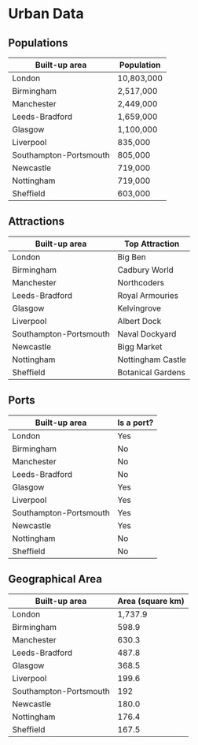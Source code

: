 # Urban Data

## Populations

|Built-up area|Population|
|--- |---|
|London|10,803,000|
|Birmingham|2,517,000|
|Manchester|2,449,000|
|Leeds-Bradford|1,659,000|
|Glasgow|1,100,000|
|Liverpool|835,000|
|Southampton-Portsmouth|805,000|
|Newcastle|719,000|
|Nottingham|719,000|
|Sheffield|603,000|

## Attractions

|Built-up area|Top Attraction|
|--- |---|
|London|Big Ben|
|Birmingham|Cadbury World|
|Manchester|Northcoders|
|Leeds-Bradford|Royal Armouries|
|Glasgow|Kelvingrove|
|Liverpool|Albert Dock|
|Southampton-Portsmouth|Naval Dockyard|
|Newcastle|Bigg Market|
|Nottingham|Nottingham Castle|
|Sheffield|Botanical Gardens|

## Ports

|Built-up area|Is a port?|
|--- |---|
|London|Yes|
|Birmingham|No|
|Manchester|No|
|Leeds-Bradford|No|
|Glasgow|Yes|
|Liverpool|Yes|
|Southampton-Portsmouth|Yes|
|Newcastle|Yes|
|Nottingham|No|
|Sheffield|No|

## Geographical Area
|Built-up area|Area (square km)|
|--- |---|
|London|1,737.9|
|Birmingham|598.9|
|Manchester|630.3|
|Leeds-Bradford|487.8|
|Glasgow|368.5|
|Liverpool|199.6|
|Southampton-Portsmouth|192|
|Newcastle|180.0|
|Nottingham|176.4|
|Sheffield|167.5|